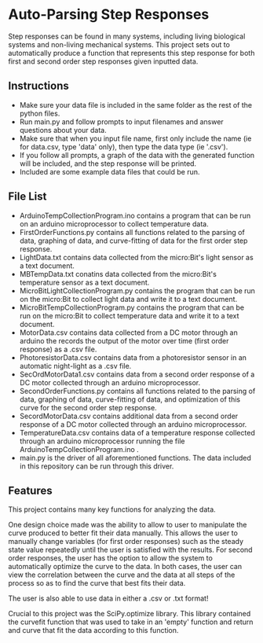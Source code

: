 # Auto-Parsing Step Responses

Step responses can be found in many systems, including living biological systems and non-living mechanical systems. This project sets out to automatically produce a function that represents this step response for both first and second order step responses given inputted data.

## Instructions

- Make sure your data file is included in the same folder as the rest of the python files.
- Run main.py and follow prompts to input filenames and answer questions about your data.
- Make sure that when you input file name, first only include the name (ie for data.csv, type 'data' only), then type the data type (ie '.csv').
- If you follow all prompts, a graph of the data with the generated function will be included, and the step response will be printed.
- Included are some example data files that could be run.

## File List

- ArduinoTempCollectionProgram.ino contains a program that can be run on an arduino microprocessor to collect temperature data.
- FirstOrderFunctions.py contains all functions related to the parsing of data, graphing of data, and curve-fitting of data for the first order step response.
- LightData.txt contains data collected from the micro:Bit's light sensor as a text document.
- MBTempData.txt conatins data collected from the micro:Bit's temperature sensor as a text document.
- MicroBitLightCollectionProgram.py contains the program that can be run on the micro:Bit to collect light data and write it to a text document.
- MicroBitTempCollectionProgram.py contains the program that can be run on the micro:Bit to collect temperature data and write it to a text document.
- MotorData.csv contains data collected from a DC motor through an arduino the records the output of the motor over time (first order response) as a .csv file.
- PhotoresistorData.csv contains data from a photoresistor sensor in an automatic night-light as a .csv file.
- SecOrdMotorData1.csv contains data from a second order response of a DC motor collected through an arduino microprocessor.
- SecondOrderFunctions.py contains all functions related to the parsing of data, graphing of data, curve-fitting of data, and optimization of this curve for the second order step response.
- SecordMotorData.csv contains additional data from a second order response of a DC motor collected through an arduino microprocessor.
- TemperatureData.csv contains data of a temperature response collected through an arduino microprocessor running the file ArduinoTempCollectionProgram.ino .
- main.py is the driver of all aforementioned functions. The data included in this repository can be run through this driver.

## Features
This project contains many key functions for analyzing the data.

One design choice made was the ability to allow to user to manipulate the curve produced to better fit their data manually. This allows the user to manually change variables (for first order responses) such as the steady state value repeatedly until the user is satisfied with the results. For second order responses, the user has the option to allow the system to automatically optimize the curve to the data. In both cases, the user can view the correlation between the curve and the data at all steps of the process so as to find the curve that best fits their data.

The user is also able to use data in either a .csv or .txt format!

Crucial to this project was the SciPy.optimize library. This library contained the curvefit function that was used to take in an 'empty' function and return and curve that fit the data according to this function.
